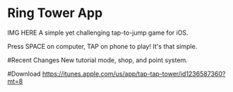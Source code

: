 # Ring Tower App
IMG HERE
A simple yet challenging tap-to-jump game for iOS.

Press SPACE on computer, TAP on phone to play! It's that simple.

#Recent Changes
New tutorial mode, shop, and point system.

#Download
https://itunes.apple.com/us/app/tap-tap-tower/id1236587360?mt=8

